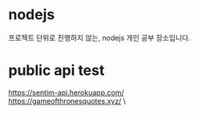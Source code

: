 # nodejs
프로젝트 단위로 진행하지 않는, nodejs 개인 공부 장소입니다.

# public api test
https://sentim-api.herokuapp.com/ \
https://gameofthronesquotes.xyz/  \
